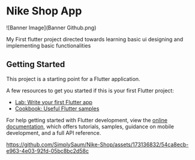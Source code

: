 # Nike Shop App

![Banner Image](Banner Github.png)

My First flutter project directed towards learning basic ui designing and implementing basic functionalities

## Getting Started

This project is a starting point for a Flutter application.

A few resources to get you started if this is your first Flutter project:

- [Lab: Write your first Flutter app](https://docs.flutter.dev/get-started/codelab)
- [Cookbook: Useful Flutter samples](https://docs.flutter.dev/cookbook)

For help getting started with Flutter development, view the
[online documentation](https://docs.flutter.dev/), which offers tutorials,
samples, guidance on mobile development, and a full API reference.


https://github.com/SimplySaum/Nike-Shop/assets/173136832/54ca8ecb-e963-4e03-92fd-05bc8bc2d58c

